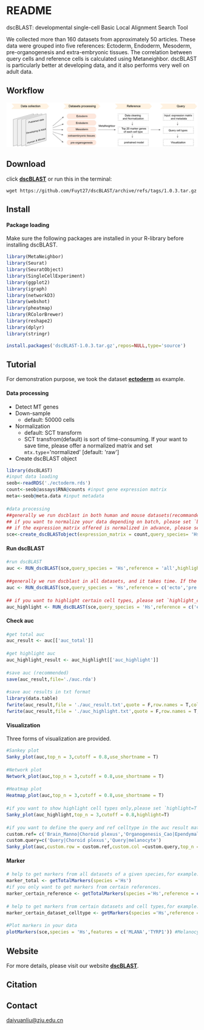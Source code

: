 # README

dscBLAST: developmental single-cell Basic Local Alignment Search Tool

We collected more than 160 datasets from approximately 50 articles. These data were grouped into five references: Ectoderm, Endoderm, Mesoderm, pre-organogenesis and extra-embryonic tissues. The correlation between query cells and reference cells is calculated using Metaneighbor. dscBLAST is particularly better at developing data, and it also performs very well on adult data.


## Workflow
![](Figure/WORKFLOW.jpeg)

## **Download**
click **[dscBLAST](https://github.com/Fuyt27/dscBLAST/archive/refs/tags/1.0.3.tar.gz)** or run this in the terminal:
```shell
wget https://github.com/Fuyt27/dscBLAST/archive/refs/tags/1.0.3.tar.gz
```



## **Install**
#### Package loading
Make sure the following packages are installed in your R-library before installing dscBLAST.
```R
library(MetaNeighbor)
library(Seurat)
library(SeuratObject)
library(SingleCellExperiment)
library(ggplot2)
library(igraph)
library(networkD3)
library(webshot)
library(pheatmap)
library(RColorBrewer)
library(reshape2)
library(dplyr)
library(stringr)
```

```R
install.packages('dscBLAST-1.0.3.tar.gz',repos=NULL,type='source')
```

## **Tutorial**

For demonstration purpose, we took the dataset **[ectoderm](https://github.com/Fuyt27/dscBLAST/releases/download/1.0.3/ectoderm.rds)** as example.


#### Data processing

- Detect MT genes
- Down-sample
  - default: 50000 cells
- Normalization
  - default: SCT transform
  - SCT transfrom(default) is sort of time-consuming. If your want to save time, please offer a normalized matrix and set  `mtx.type`='normalized' [default: 'raw']
- Create dscBLAST object

```R
library(dscBLAST)
#input data loading
seob<-readRDS('./ectoderm.rds')
count<-seob@assays$RNA@counts #input gene expression matrix
meta<-seob@meta.data #input metadata

#data processing
##generally we run dscblast in both human and mouse datasets(recommanded!), if you prefer to run dscblast for one species, please set ref_species ='single'.
## if you want to normalize your data depending on batch, please set `batch` ='your_batchname', which is expected to be offered in the meta data. This parameter would be take into account only when `mtx.type` is set as 'raw'.
## if the expression_matrix offered is normalized in advance, please set `mtx.type` = 'normalized'.
sce<-create_dscBLASTobject(expression_matrix = count,query_species= 'Hs',metadata = meta,cell_type=meta$cell_type,downsample = 50000,batch ='default',mtx.type = 'raw',ref_species ='both')
```



#### Run dscBLAST

```R
#run dscBLAST
auc <- RUN_dscBLAST(sce,query_species = 'Hs',reference = 'all',highlight_celltype=NULL)

##generally we run dscblast in all datasets, and it takes time. If the origin of query cells is known and you prefer to run dscblast using certain reference, please change the option `reference` ,for example:
auc <- RUN_dscBLAST(sce,query_species = 'Hs',reference = c('ecto','pre'),highlight_celltype=NULL)

## if you want to highlight certain cell types, please set `highlight_celltype`.  
auc_highlight <- RUN_dscBLAST(sce,query_species = 'Hs',reference = c('ecto','pre'),highlight_celltype='Melanocyte')
```

#### Check auc
```R
#get total auc 
auc_result <- auc[['auc_total']]

#get highlight auc 
auc_highlight_result <- auc_highlight[['auc_highlight']]

#save auc (recommended)
save(auc_result,file='./auc.rda')

#save auc results in txt format
library(data.table)
fwrite(auc_result,file = './auc_result.txt',quote = F,row.names = T,col.names = T,sep = '\t')
fwrite(auc_result,file = './auc_highlight.txt',quote = F,row.names = T,col.names = T,sep = '\t')
```


#### Visualization
Three forms of visualization are provided.

```R
#Sankey plot
Sanky_plot(auc,top_n = 3,cutoff = 0.8,use_shortname = T)

#Network plot
Network_plot(auc,top_n = 3,cutoff = 0.8,use_shortname = T)

#Heatmap plot
Heatmap_plot(auc,top_n = 3,cutoff = 0.8,use_shortname = T)

#if you want to show highlight cell types only,please set `highlight=T`.
Sanky_plot(auc_highlight,top_n = 3,cutoff = 0.8,highlight=T)

#if you want to define the query and ref celltype in the auc result matrix, please set  `custom.row` and `custom.col`.
custom.ref= c('Brain_Manno|Choroid plexus','Organogenesis_Cao|Ependymal cell','Eye_Han|Melanocyte','SKin_Reynolds|Melanocyte')
custom.query=c('Query|Choroid plexus','Query|melanocyte')
Sanky_plot(auc,custom.row = custom.ref,custom.col =custom.query,top_n = 3,cutoff = 0.8)
```



#### Marker

```R
# help to get markers from all datasets of a given species,for example:
marker_total <- getTotalMarkers(species ='Hs')
#if you only want to get markers from certain references.
marker_certain_reference <- getTotalMarkers(species ='Hs',reference = c('ecto','endo'))

# help to get markers from certain datasets and cell types,for example:
marker_certain_dataset_celltype <- getMarkers(species ='Hs',reference ='ecto' ,ref_celltype ='Melanocyte',ref_dataset ='Eye_Han' ,marker_top_n =20)

#Plot markers in your data
plotMarkers(sce,species = 'Hs',features = c('MLANA','TYRP1')) #Melanocyte markers
```


## Website
For more details, please visit our website **[dscBLAST](http://bis.zju.edu.cn/dscblast/index.html)**.


## Citation


## Contact
daiyuanliu@zju.edu.cn
